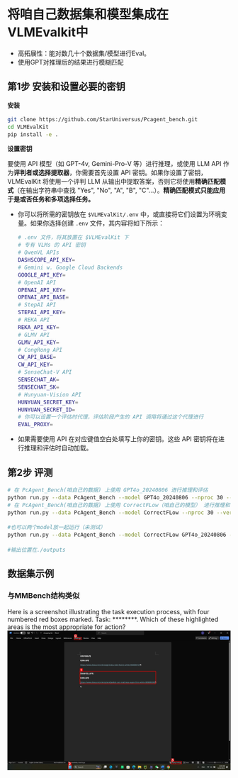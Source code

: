# 将咱自己数据集和模型集成在VLMEvalkit中
- 高拓展性：能对数几十个数据集/模型进行Eval。
- 使用GPT对推理后的结果进行模糊匹配

## 第1步 安装和设置必要的密钥

**安装**

```bash
git clone https://github.com/StarUniversus/Pcagent_bench.git
cd VLMEvalKit
pip install -e .
```

**设置密钥**

要使用 API 模型（如 GPT-4v, Gemini-Pro-V 等）进行推理，或使用 LLM API 作为**评判者或选择提取器**，你需要首先设置 API 密钥。如果你设置了密钥，VLMEvalKit 将使用一个评判 LLM 从输出中提取答案，否则它将使用**精确匹配模式**（在输出字符串中查找 "Yes", "No", "A", "B", "C"...）。**精确匹配模式只能应用于是或否任务和多项选择任务。**

- 你可以将所需的密钥放在 `$VLMEvalKit/.env` 中，或直接将它们设置为环境变量。如果你选择创建 `.env` 文件，其内容将如下所示：

  ```bash
  # .env 文件，将其放置在 $VLMEvalKit 下
  # 专有 VLMs 的 API 密钥
  # QwenVL APIs
  DASHSCOPE_API_KEY=
  # Gemini w. Google Cloud Backends
  GOOGLE_API_KEY=
  # OpenAI API
  OPENAI_API_KEY=
  OPENAI_API_BASE=
  # StepAI API
  STEPAI_API_KEY=
  # REKA API
  REKA_API_KEY=
  # GLMV API
  GLMV_API_KEY=
  # CongRong API
  CW_API_BASE=
  CW_API_KEY=
  # SenseChat-V API
  SENSECHAT_AK=
  SENSECHAT_SK=
  # Hunyuan-Vision API
  HUNYUAN_SECRET_KEY=
  HUNYUAN_SECRET_ID=
  # 你可以设置一个评估时代理，评估阶段产生的 API 调用将通过这个代理进行
  EVAL_PROXY=
  ```

- 如果需要使用 API 在对应键值空白处填写上你的密钥。这些 API 密钥将在进行推理和评估时自动加载。

## 第2步 评测

```bash
# 在 PcAgent_Bench(咱自己的数据) 上使用 GPT4o_20240806 进行推理和评估
python run.py --data PcAgent_Bench --model GPT4o_20240806 --nproc 30 --verbose
# 在 PcAgent_Bench(咱自己的数据) 上使用 CorrectFLow（咱自己的模型） 进行推理和评估
python run.py --data PcAgent_Bench --model CorrectFLow --nproc 30 --verbose

#也可以两个model放一起运行（未测试）
python run.py --data PcAgent_Bench --model CorrectFLow GPT4o_20240806 --verbose

#输出位置在./outputs
```
## 数据集示例
### 与MMBench结构类似
Here is a screenshot illustrating the task execution process, with four numbered red boxes marked. Task: ********. Which of these highlighted areas is the most appropriate for action?
![数据集示例](0.jpg)

